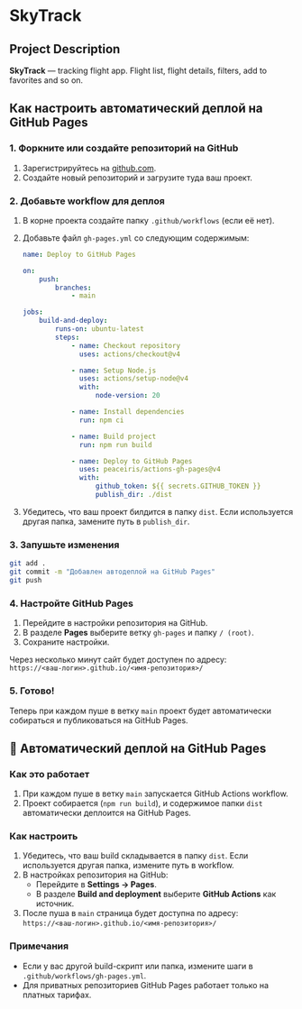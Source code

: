 # SkyTrack

## Project Description

**SkyTrack** — tracking flight app. Flight list, flight details, filters, add to favorites and so on.

## Как настроить автоматический деплой на GitHub Pages

### 1. Форкните или создайте репозиторий на GitHub

1. Зарегистрируйтесь на [github.com](https://github.com).
2. Создайте новый репозиторий и загрузите туда ваш проект.

### 2. Добавьте workflow для деплоя

1. В корне проекта создайте папку `.github/workflows` (если её нет).
2. Добавьте файл `gh-pages.yml` со следующим содержимым:

    ```yaml
    name: Deploy to GitHub Pages

    on:
        push:
            branches:
                - main

    jobs:
        build-and-deploy:
            runs-on: ubuntu-latest
            steps:
                - name: Checkout repository
                  uses: actions/checkout@v4

                - name: Setup Node.js
                  uses: actions/setup-node@v4
                  with:
                      node-version: 20

                - name: Install dependencies
                  run: npm ci

                - name: Build project
                  run: npm run build

                - name: Deploy to GitHub Pages
                  uses: peaceiris/actions-gh-pages@v4
                  with:
                      github_token: ${{ secrets.GITHUB_TOKEN }}
                      publish_dir: ./dist
    ```

3. Убедитесь, что ваш проект билдится в папку `dist`. Если используется другая папка, замените путь в `publish_dir`.

### 3. Запушьте изменения

```sh
git add .
git commit -m "Добавлен автодеплой на GitHub Pages"
git push
```

### 4. Настройте GitHub Pages

1. Перейдите в настройки репозитория на GitHub.
2. В разделе **Pages** выберите ветку `gh-pages` и папку `/ (root)`.
3. Сохраните настройки.

Через несколько минут сайт будет доступен по адресу:  
`https://<ваш-логин>.github.io/<имя-репозитория>/`

### 5. Готово!

Теперь при каждом пуше в ветку `main` проект будет автоматически собираться и публиковаться на GitHub Pages.

## 🚀 Автоматический деплой на GitHub Pages

### Как это работает

1. При каждом пуше в ветку `main` запускается GitHub Actions workflow.
2. Проект собирается (`npm run build`), и содержимое папки `dist` автоматически деплоится на GitHub Pages.

### Как настроить

1. Убедитесь, что ваш build складывается в папку `dist`. Если используется другая папка, измените путь в workflow.
2. В настройках репозитория на GitHub:
    - Перейдите в **Settings → Pages**.
    - В разделе **Build and deployment** выберите **GitHub Actions** как источник.
3. После пуша в `main` страница будет доступна по адресу:  
   `https://<ваш-логин>.github.io/<имя-репозитория>/`

### Примечания

- Если у вас другой build-скрипт или папка, измените шаги в `.github/workflows/gh-pages.yml`.
- Для приватных репозиториев GitHub Pages работает только на платных тарифах.
